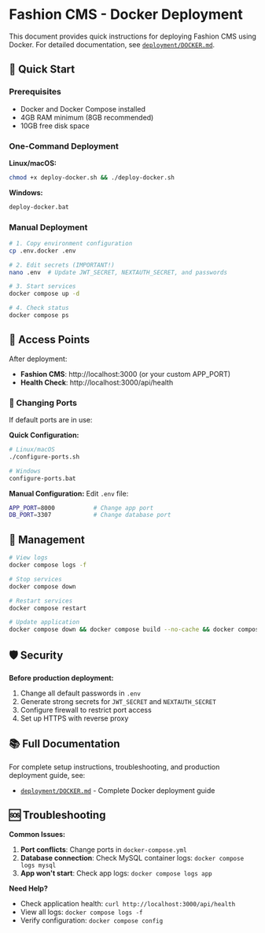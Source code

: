 # Fashion CMS - Docker Deployment

This document provides quick instructions for deploying Fashion CMS using Docker. For detailed documentation, see [`deployment/DOCKER.md`](deployment/DOCKER.md).

## 🚀 Quick Start

### Prerequisites
- Docker and Docker Compose installed
- 4GB RAM minimum (8GB recommended)
- 10GB free disk space

### One-Command Deployment

**Linux/macOS:**
```bash
chmod +x deploy-docker.sh && ./deploy-docker.sh
```

**Windows:**
```cmd
deploy-docker.bat
```

### Manual Deployment

```bash
# 1. Copy environment configuration
cp .env.docker .env

# 2. Edit secrets (IMPORTANT!)
nano .env  # Update JWT_SECRET, NEXTAUTH_SECRET, and passwords

# 3. Start services
docker compose up -d

# 4. Check status
docker compose ps
```

## 📍 Access Points

After deployment:
- **Fashion CMS**: http://localhost:3000 (or your custom APP_PORT)
- **Health Check**: http://localhost:3000/api/health

### 🔧 Changing Ports

If default ports are in use:

**Quick Configuration:**
```bash
# Linux/macOS
./configure-ports.sh

# Windows
configure-ports.bat
```

**Manual Configuration:**
Edit `.env` file:
```bash
APP_PORT=8000           # Change app port
DB_PORT=3307            # Change database port
```

## 🔧 Management

```bash
# View logs
docker compose logs -f

# Stop services
docker compose down

# Restart services
docker compose restart

# Update application
docker compose down && docker compose build --no-cache && docker compose up -d
```

## 🛡️ Security

**Before production deployment:**
1. Change all default passwords in `.env`
2. Generate strong secrets for `JWT_SECRET` and `NEXTAUTH_SECRET`
3. Configure firewall to restrict port access
4. Set up HTTPS with reverse proxy

## 📚 Full Documentation

For complete setup instructions, troubleshooting, and production deployment guide, see:
- [`deployment/DOCKER.md`](deployment/DOCKER.md) - Complete Docker deployment guide

## 🆘 Troubleshooting

**Common Issues:**
1. **Port conflicts**: Change ports in `docker-compose.yml`
2. **Database connection**: Check MySQL container logs: `docker compose logs mysql`
3. **App won't start**: Check app logs: `docker compose logs app`

**Need Help?**
- Check application health: `curl http://localhost:3000/api/health`
- View all logs: `docker compose logs -f`
- Verify configuration: `docker compose config`